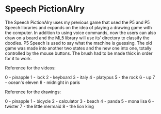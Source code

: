 # Speech PictionAIry

The Speech PictionAIry uses my previous game that used the P5 and P5 Speech libraries and expands on the idea of playing a drawing game with the computer. In addition to using voice commands, now the users can also draw on a board and the ML5 library will use its’ directory to classify the doodles. P5 Speech is used to say what the machine is guessing.
The old game was made into another two states and the new one into one, totally controlled by the mouse buttons. The brush had to be made thick in order for it to work.

Reference for the videos:

0 - pinapple
1 - lock
2 - keyboard
3 - italy
4 - platypus
5 - the rock
6 - up
7 - ocean's eleven
8 - midnight in paris

Reference for the drawings:

0 - pinapple
1 - bicycle
2 - calculator
3 - beach
4 - panda
5 - mona lisa
6 - twister
7 - the little mermaid
8 - the lion king